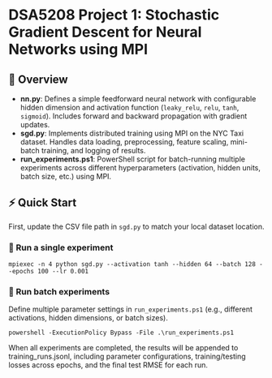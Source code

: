 # DSA5208 Project 1: Stochastic Gradient Descent for Neural Networks using MPI
## 🚀 Overview
- **nn.py**: Defines a simple feedforward neural network with configurable hidden dimension and activation function (`leaky_relu`, `relu`, `tanh`, `sigmoid`). Includes forward and backward propagation with gradient updates.
- **sgd.py**: Implements distributed training using MPI on the NYC Taxi dataset. Handles data loading, preprocessing, feature scaling, mini-batch training, and logging of results.
- **run_experiments.ps1**: PowerShell script for batch-running multiple experiments across different hyperparameters (activation, hidden units, batch size, etc.) using MPI.

## ⚡ Quick Start
First, update the CSV file path in `sgd.py` to match your local dataset location.
### 🔹 Run a single experiment
```console
mpiexec -n 4 python sgd.py --activation tanh --hidden 64 --batch 128 --epochs 100 --lr 0.001
```

### 🔹 Run batch experiments
Define multiple parameter settings in `run_experiments.ps1` (e.g., different activations, hidden dimensions, or batch sizes).  
```console
powershell -ExecutionPolicy Bypass -File .\run_experiments.ps1
```
When all experiments are completed, the results will be appended to training_runs.jsonl, including parameter configurations, training/testing losses across epochs, and the final test RMSE for each run.